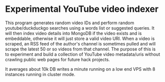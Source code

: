 # Experimental YouTube video indexer

This program generates random video IDs and perform random youtube/duckduckgo searches using a words list or suggested queries. It will then index video details into MongoDB if the video exists and is embeddable, otherwise it will just store a valid video URI. When a video is scraped, an RSS feed of the author's channel is sometimes pulled and will scrape the latest 50 or so videos from that channel. The purpose of this is to experiment and build a collection of YouTube video metadata/uris without crawling public web pages for future hack projects.

It averages about 10k DB writes a minute running on a low end VPS with 8 instances running in cluster mode.
